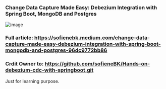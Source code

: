 ### Change Data Capture Made Easy: Debezium Integration with Spring Boot, MongoDB and Postgres

![image](https://github.com/user-attachments/assets/fa7dc9a5-293c-414c-9259-cc0b7f1666f3)

### Full article: https://sofienebk.medium.com/change-data-capture-made-easy-debezium-integration-with-spring-boot-mongodb-and-postgres-96dc9772bb86

### Crdit Owner to: https://github.com/sofieneBK/Hands-on-debezium-cdc-with-springboot.git

Just for learning purpose.
